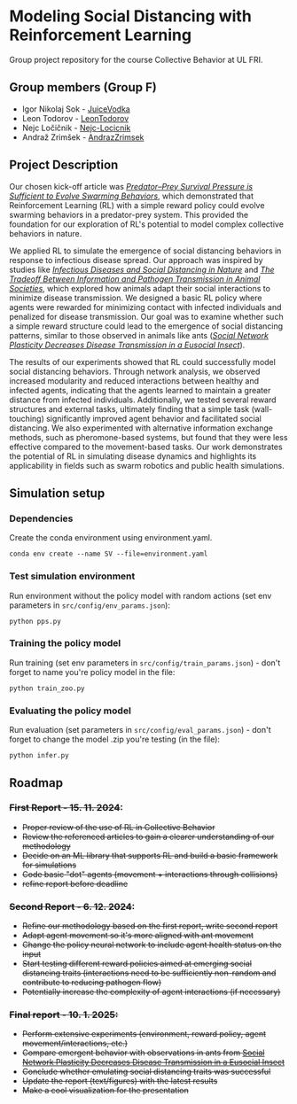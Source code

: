 # Modeling Social Distancing with Reinforcement Learning

Group project repository for the course Collective Behavior at UL FRI.

## Group members (Group F)
- Igor Nikolaj Sok - [JuiceVodka](https://github.com/JuiceVodka)
- Leon Todorov - [LeonTodorov](https://github.com/LeonTodorov)
- Nejc Ločičnik - [Nejc-Locicnik](https://github.com/Nejc-Locicnik)
- Andraž Zrimšek - [AndrazZrimsek](https://github.com/AndrazZrimsek)

## Project Description

Our chosen kick-off article was [*Predator–Prey Survival Pressure is Sufficient to Evolve Swarming Behaviors*](https://iopscience.iop.org/article/10.1088/1367-2630/acf33a), which demonstrated that Reinforcement Learning (RL) with a simple reward policy could evolve swarming behaviors in a predator-prey system. This provided the foundation for our exploration of RL's potential to model complex collective behaviors in nature.

We applied RL to simulate the emergence of social distancing behaviors in response to infectious disease spread. Our approach was inspired by studies like [*Infectious Diseases and Social Distancing in Nature*](https://www.science.org/doi/abs/10.1126/science.abc8881) and [*The Tradeoff Between Information and Pathogen Transmission in Animal Societies*](https://nsojournals.onlinelibrary.wiley.com/doi/abs/10.1111/oik.08290), which explored how animals adapt their social interactions to minimize disease transmission. We designed a basic RL policy where agents were rewarded for minimizing contact with infected individuals and penalized for disease transmission. Our goal was to examine whether such a simple reward structure could lead to the emergence of social distancing patterns, similar to those observed in animals like ants ([*Social Network Plasticity Decreases Disease Transmission in a Eusocial Insect*](https://www.science.org/doi/10.1126/science.aat4793)).

The results of our experiments showed that RL could successfully model social distancing behaviors. Through network analysis, we observed increased modularity and reduced interactions between healthy and infected agents, indicating that the agents learned to maintain a greater distance from infected individuals. Additionally, we tested several reward structures and external tasks, ultimately finding that a simple task (wall-touching) significantly improved agent behavior and facilitated social distancing. We also experimented with alternative information exchange methods, such as pheromone-based systems, but found that they were less effective compared to the movement-based tasks. Our work demonstrates the potential of RL in simulating disease dynamics and highlights its applicability in fields such as swarm robotics and public health simulations.


## Simulation setup

### Dependencies
Create the conda environment using environment.yaml.
```
conda env create --name SV --file=environment.yaml
```

### Test simulation environment
Run environment without the policy model with random actions (set env parameters in `src/config/env_params.json`):
```
python pps.py
```

### Training the policy model
Run training (set env parameters in `src/config/train_params.json`) - don't forget to name you're policy model in the file:
```
python train_zoo.py
```

### Evaluating the policy model
Run evaluation (set parameters in `src/config/eval_params.json`) - don't forget to change the model .zip you're testing (in the file):
```
python infer.py
```

## Roadmap
### ~~First Report - 15. 11. 2024~~: 
- ~~Proper review of the use of RL in Collective Behavior~~
- ~~Review the referenced articles to gain a clearer understanding of our methodology~~
- ~~Decide on an ML library that supports RL and build a basic framework for simulations~~
- ~~Code basic "dot" agents (movement + interactions through collisions)~~
- ~~refine report before deadline~~

### ~~Second Report - 6. 12. 2024~~:
- ~~Refine our methodology based on the first report, write second report~~
- ~~Adapt agent movement so it's more aligned with ant movement~~
- ~~Change the policy neural network to include agent health status on the input~~
- ~~Start testing different reward policies aimed at emerging social distancing traits (interactions need to be sufficiently non-random and contribute to reducing pathogen flow)~~
- ~~Potentially increase the complexity of agent interactions (if necessary)~~

### ~~Final report - 10. 1. 2025:~~
- ~~Perform extensive experiments (environment, reward policy, agent movement/interactions, etc.)~~
- ~~Compare emergent behavior with observations in ants from [Social Network Plasticity Decreases Disease Transmission in a Eusocial Insect](https://www.science.org/doi/10.1126/science.aat4793)~~
- ~~Conclude whether emulating social distancing traits was successful~~
- ~~Update the report (text/figures) with the latest results~~
- ~~Make a cool visualization for the presentation~~
